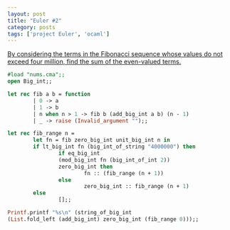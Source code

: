 ```yaml
---
layout: post
title: "Euler #2"
category: posts
tags: ['project Euler', 'ocaml']
---
```


[By considering the terms in the Fibonacci sequence whose values do not exceed four million, find the sum of the even-valued terms.](http://projecteuler.net/problem=2)

```ocaml
#load "nums.cma";;
open Big_int;;

let rec fib a b = function
        | 0 -> a
        | 1 -> b
        | n when n > 1 -> fib b (add_big_int a b) (n - 1)
        | _ -> raise (Invalid_argument "");;

let rec fib_range n =
        let fn = fib zero_big_int unit_big_int n in
        if lt_big_int fn (big_int_of_string "4000000") then
                if eq_big_int 
                (mod_big_int fn (big_int_of_int 2)) 
                zero_big_int then
                        fn :: (fib_range (n + 1))
                else
                        zero_big_int :: fib_range (n + 1)
        else
                [];;

Printf.printf "%s\n" (string_of_big_int 
(List.fold_left (add_big_int) zero_big_int (fib_range 0)));;
```
